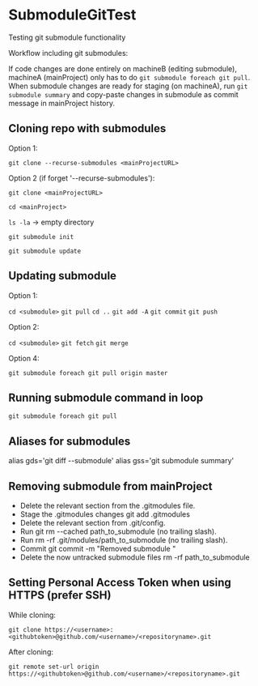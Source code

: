 # SubmoduleGitTest
Testing git submodule functionality

Workflow including git submodules:

If code changes are done entirely on machineB (editing submodule), machineA (mainProject) only has to do
``git submodule foreach git pull``. When submodule changes are ready for staging (on machineA), run
``git submodule summary`` and copy-paste changes in submodule as commit message in mainProject history.


## Cloning repo with submodules
Option 1:

``git clone --recurse-submodules <mainProjectURL>``

Option 2 (if forget '--recurse-submodules'):

``git clone <mainProjectURL>``

``cd <mainProject>``

``ls -la`` -> empty directory

``git submodule init``

``git submodule update``

## Updating submodule

Option 1:

``cd <submodule>``
``git pull``
``cd ..``
``git add -A``
``git commit``
``git push``

Option 2:

``cd <submodule>``
``git fetch``
``git merge``

Option 4:

``git submodule foreach git pull origin master``

## Running submodule command in loop

``git submodule foreach git pull``

## Aliases for submodules

alias gds='git diff --submodule'
alias gss='git submodule summary'

## Removing submodule from mainProject

* Delete the relevant section from the .gitmodules file.
* Stage the .gitmodules changes git add .gitmodules
* Delete the relevant section from .git/config.
* Run git rm --cached path_to_submodule (no trailing slash).
* Run rm -rf .git/modules/path_to_submodule (no trailing slash).
* Commit git commit -m "Removed submodule "
* Delete the now untracked submodule files rm -rf path_to_submodule

## Setting Personal Access Token when using HTTPS (prefer SSH)

While cloning:

``git clone https://<username>:<githubtoken>@github.com/<username>/<repositoryname>.git``

After cloning:

``git remote set-url origin https://<githubtoken>@github.com/<username>/<repositoryname>.git``
